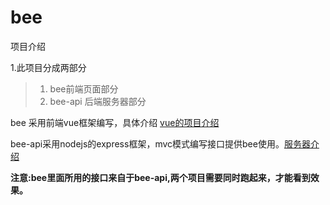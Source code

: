 # bee

项目介绍

1.此项目分成两部分
> 1. bee前端页面部分
> 2. bee-api 后端服务器部分

bee 采用前端vue框架编写，具体介绍 [vue的项目介绍](https://github.com/hpstream/bee/tree/master/bee/bee)


bee-api采用nodejs的express框架，mvc模式编写接口提供bee使用。[服务器介绍](https://github.com/hpstream/bee/tree/master/bee/bee-api)

**注意:bee里面所用的接口来自于bee-api,两个项目需要同时跑起来，才能看到效果。**